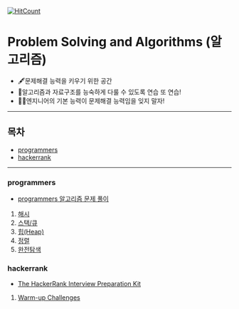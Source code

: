 [![HitCount](http://hits.dwyl.io/sogoagain/Problem-Solving-and-Algorithms.svg)](http://hits.dwyl.io/sogoagain/Problem-Solving-and-Algorithms)

# Problem Solving and Algorithms (알고리즘)

- 🖋문제해결 능력을 키우기 위한 공간
- 🤖알고리즘과 자료구조를 능숙하게 다룰 수 있도록 연습 또 연습!
- 👨‍🚀엔지니어의 기본 능력이 문제해결 능력임을 잊지 말자! 

---

## 목차

- [programmers](#programmers)
- [hackerrank](#hackerrank)

---

<a name="programmers">

### programmers

- [programmers 알고리즘 문제 풀이](https://github.com/sogoagain/Problem-Solving-and-Algorithms/tree/master/programmers)
1. [해시](https://github.com/sogoagain/Problem-Solving-and-Algorithms/tree/master/programmers/01_Hash)
2. [스택/큐](https://github.com/sogoagain/Problem-Solving-and-Algorithms/tree/master/programmers/02_StackQueue)
3. [힙(Heap)](https://github.com/sogoagain/Problem-Solving-and-Algorithms/tree/master/programmers/03_Heap)
4. [정렬](https://github.com/sogoagain/Problem-Solving-and-Algorithms/tree/master/programmers/04_Sort)
5. [완전탐색](https://github.com/sogoagain/Problem-Solving-and-Algorithms/tree/master/programmers/05_ExhaustiveSearch)

<a name="hackerrank">

### hackerrank

- [The HackerRank Interview Preparation Kit](https://github.com/sogoagain/Problem-Solving-and-Algorithms/tree/master/hackerrank/interview-preparation-kit)
1. [Warm-up Challenges](https://github.com/sogoagain/Problem-Solving-and-Algorithms/tree/master/hackerrank/interview-preparation-kit/01_Warm-upChallenges)

